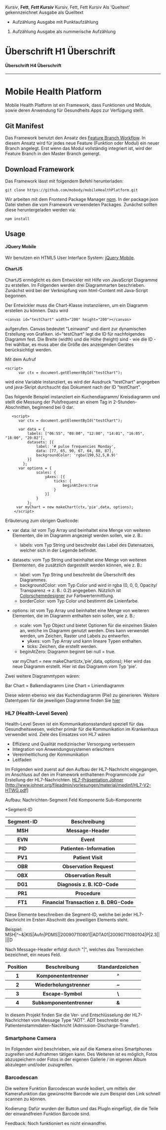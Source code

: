*Kursiv*, **Fett**, ***Fett Kursiv***   Kursiv, Fett, Fett Kursiv
Als ‘Queltext’ gekennzeichnet   Ausgabe als Quelltext
* Aufzählung  Ausgabe mit Punktaufzählung
1. Aufzählung   Ausgabe als nummerische Aufzählung
# Überschrift   H1 Überschrift
#### Überschrift  H4 Überschrift
_______________________________________________________


# Mobile Health Platform

Mobile Health Platform ist ein Framework, dass Funktionen und Module, sowie deren Anwendung für Gesundheits Apps zur Verfügung stellt. 

## Git Manifest

Das Framework benutzt den Ansatz des [Feature Branch Workflow][git-feature-branch]. In diesem Ansatz wird für jedes neue Feature (Funktion oder Modul) ein neuer Branch angelegt. Erst wenn das Modul vollständig integriert ist, wird der Feature Branch in den Master Branch gemergt.

## Download Framework

Das Framework lässt mit folgendem Befehl herunterladen:

	git clone https://github.com/mobody/mobileHealthPlatform.git

Wir arbeiten mit dem Frontend Package Manager [npm][npm]. In der package.json Datei stehen die vom Framework verwendeten Packages. Zunächst sollten diese heruntergeladen werden via:


	npm install


## Usage

#### JQuery Mobile

Wir benutzen ein HTML5 User Interface System: [jQuery Mobile][jquery-mobile].

#### ChartJS

ChartJS ermöglicht es dem Entwickler mit Hilfe von JavaScript Diagramme zu erstellen. Im Folgenden werden drei Diagrammarten beschrieben. Zunächst wird bei der Verknüpfung vom html-Content mit Java-Script begonnen.

Der Entwickler muss die Chart-Klasse instanziieren, um ein Diagramm erstellen zu können. Dazu wird
	
	<canvas id="testChart" width="200" height="200"></canvas>

aufgerufen. Canvas bedeutet "Leinwand" und dient zur dynamischen Erstellung von Grafiken.
id="testChart" legt die ID für nachfolgendes Diagramm fest. Die Breite (width) und die Höhe (height) sind - wie die ID - frei wählbar, es muss aber die Größe des anzeigenden Gerätes berücksichtigt werden.

Mit dem Aufruf    

	<script>
          var ctx = document.getElementById("testChart");

wird eine Variable instanziiert, es wird der Ausdruck "testChart" angegeben und java-Skript durchsucht das Dokument nach der ID "testChart".

Das folgende Beispiel instanziiert ein Kuchendiagramm/ Kreisdiagramm und stellt die Messung der Pulsfrequenz an einem Tag in 2-Stunden-Abschnitten, beginnend bei 0 dar. 

       <script>
          var ctx = document.getElementById("testChart");

          var data = {
              labels: ["06:55", "08:00", "12:00", "14:01", "16:05", "18:00", "20:02"],
              datasets: [{
                  label: '# pulse frequencies Monday',
                  data: [77, 65, 90, 67, 64, 88, 87],
                  backgroundColor: 'rgba(190,52,5,0.9)'
              }]
            };
          var options = {
                  scales: {
                      yAxes: [{
                          ticks: {
                              beginAtZero:true
                          }
                      }]
                  }
              };
         var myChart = new makeChart(ctx,'pie',data, options);
        </script>

Erläuterung zum obrigen Quellcode:
- var data: ist vom Typ Array und beinhaltet eine Menge von weiteren Elementen, die im Diagramm angezeigt werden sollen, wie z. B.:
	- labels: vom Typ String und beschreibt das Label des Datensatzes, welcher sich in der Legende befindet.
- datasets: vom Typ String und beinhaltet eine Menge von weiteren Elemtenten, die zusätzlich dargestellt werden können, wie z. B.: 
	- label: vom Typ String und beschreibt die Überschrift des Diagrammes.
	- backgroundColor: vom Typ Color und wird in rgba (0, 0, 0, Opacity/ Transparenz -> z. B.: 0.2) angegeben. Nützlich ist [Colorschemedesigner][colorschemedesigner] zur Farbwertermittlung.
	- borderColor: vom Typ Color und bestimmt die Linienfarbe.
- options: ist vom Typ Array und beinhaltet eine Menge von weiteren Elementen, die im Diagramm enthalten sein sollen, wie z. B.:
	- scale: vom Typ Object und bietet Optionen für die einzelnen Skalen an, welche im Diagramm genutzt werden. Dies kann verwendet werden, um Zeichen, Raster und Labels zu entwerfen.
		- yAxes: vom Typ Array und kann lineare Typen enthalten.
		- ticks: Zeichen, die erstellt werden.
	- beginAtZero: Diagramm beginnt bei null = true.
	
	var myChart = new makeChart(ctx,'pie',data, options);
Hier wird das neue Diagramm erstellt. Hier ist das Diagramm vom Typ 'pie'.

Zwei weitere Diagrammtypen wären:

Bar Chart = Balkendiagramm
Line Chart = Liniendiagramm

Diese wären ebenso wie das Kuchendiagramm (Pie) zu generieren. Weitere Datentypen für die jeweiligen Diagramme finden Sie [hier][Diagrammtypen_chartjs.org]

### HL7 (Health-Level Seven)

Health-Level Seven ist ein Kommunikationsstandard speziell für das Gesundheitswesen, welcher primär für die Kommunikation im Krankenhaus verwendet wird. Ziele des Einsatzes von HL7 wären
* Effizienz und Qualität medizinischer Versorgung verbessern
* Integration von Anwendungssystemen erleichtern
* Vereinheitlichung der Kommunikation
* Leitfaden

Im Folgenden wird zuerst auf den Aufbau der HL7-Nachricht eingegangen, im Anschluss auf den im Framework enthaltenen Programmcode zur Erstellung der HL7-Nachrichten.
[HL7-Präsentation Johner] [http://www.johner.org/fileadmin/vorlesungen/material/medinf/HL7-V2-HTWG.pdf]

Aufbau:
Nachrichten-Segment
Feld
Komponente
Sub-Komponente

*Segment-ID
<table><tr><th>Segment-ID</th><th>Beschreibung</th></tr>
<tr><th>MSH</th><th>Message-Header</th></tr>
<tr><th>EVN</th><th>Event</th></tr>
<tr><th>PID</th><th>Patienten-Information</th></tr>
<tr><th>PV1</th><th>Patient Visit</th></tr>
<tr><th>OBR</th><th>Observation Request</th></tr>
<tr><th>OBX</th><th>Observation Result</th></tr>
<tr><th>DG1</th><th>Diagnosis z. B. ICD-Code</th></tr>
<tr><th>PR1</th><th>Procedure</th></tr>
<tr><th>FT1</th><th>Financial Transaction z. B. DRG-Code</th></tr></table>

Diese Elemente beschreiben die Segment-ID, welche bei jeder HL7-Nachricht im Ersten Abschnitt des jeweiligen Elements steht.

Beispiel: MSH|^~\&|KIS|Aufn|PDMS||200907110801||ADTA01|20090711080104|P|2.3|||||D

Nach Message-Header erfolgt durch "|", welches das Trennzeichen bezeichnet, ein neues Feld.

<table><tr><th>Position</th><th>Beschreibung</th><th>Standardzeichen</th></tr>
<tr><th>1</th><th>Komponententrenner</th><th>^</th></tr>
<tr><th>2</th><th>Wiederholungstrenner</th><th>~</th></tr>
<tr><th>3</th><th>Escape-Symbol</th><th>\</th></tr>
<tr><th>4</th><th>Subkomponententrenner</th><th>&</th></tr></table>

In diesem Projekt finden Sie die Ver- und Entschlüsselung der HL7-Nachrichten vom Message Type "ADT".
ADT beschreibt eine Patientenstammdaten-Nachricht (Admission-Discharge-Transfer).

### Smartphone Camera

Im Folgenden wird beschrieben, wie auf die Kamera eines Smartphones zugreifen und Aufnahmen tätigen kann. Des Weiteren ist es möglich, Fotos abzuspeichern oder Fotos in der eigenen Gallerie / im eigenen Album abzulegen und/oder zuzugreifen.

### Barcodescan 

Die weitere Funktion Barcodescan wurde kodiert, um mittels der Kamerafunktion das gewünschte Barcode wie zum Beispiel den Link schnell scannen zu können. 

Kodierung:
Dafür wurden der Button und das PlugIn eingefügt, die die Teile der einwandfreien Funktion Barcode sind. 

Feedback: 
Noch funktioniert es nicht einwandfrei. 



[package-json]: https://github.com/phonegap/phonegap-template-hello-world/blob/master/config.xml
[git-feature-branch]: https://www.atlassian.com/git/tutorials/comparing-workflows/feature-branch-workflow
[laravel-elixir]: https://github.com/laravel/elixir
[jquery-mobile]: http://jquerymobile.com/
[npm]: https://www.npmjs.com/
[colorschemedesigner]: http://colorschemedesigner.com/csd-3.5/
[Diagrammtypen_chartjs.org]: http://www.chartjs.org/docs/#getting-started
[HL7-Präsentation Johner]: http://www.johner.org/fileadmin/vorlesungen/material/medinf/HL7-V2-HTWG.pdf
